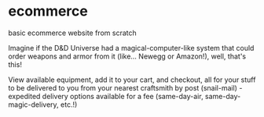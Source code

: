 # ecommerce
basic ecommerce website from scratch

Imagine if the D&D Universe had a magical-computer-like system that could order weapons and armor from it (like... Newegg or Amazon!), well, that's this!

View available equipment, add it to your cart, and checkout, all for your stuff to be delivered to you from your nearest craftsmith by post (snail-mail) - expedited delivery options available for a fee (same-day-air, same-day-magic-delivery, etc.!)
